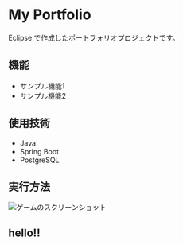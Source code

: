﻿# My Portfolio

Eclipse で作成したポートフォリオプロジェクトです。

## 機能
- サンプル機能1
- サンプル機能2

## 使用技術
- Java
- Spring Boot
- PostgreSQL

## 実行方法
![ゲームのスクリーンショット](README/iziri.jpg)

## hello!!
